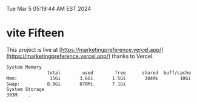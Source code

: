 Tue Mar  5 05:19:44 AM EST 2024

# vite Fifteen


This project is live at [https://marketingpreference.vercel.app/](https://marketingpreference.vercel.app/) thanks to Vercel.

```bash
System Memory
               total        used        free      shared  buff/cache   available
Mem:            15Gi       3.6Gi       1.5Gi       304Mi        10Gi        11Gi
Swap:          8.0Gi       870Mi       7.1Gi
System Storage
393M	.
```
